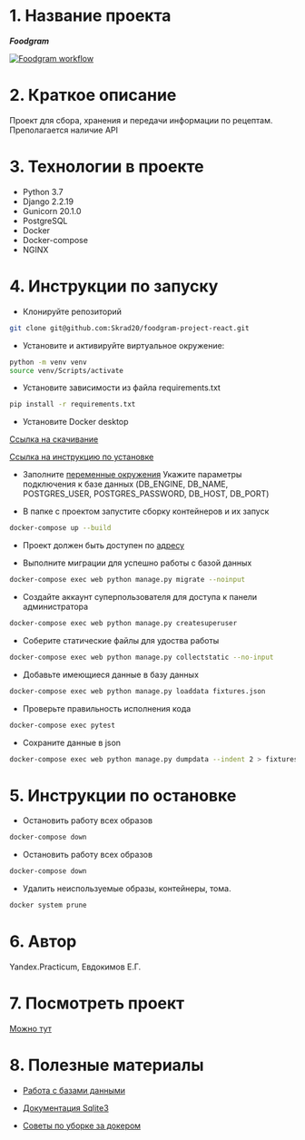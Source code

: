 # 1. Название проекта

__*Foodgram*__

[![Foodgram workflow](https://github.com/Skrad20/foodgram-project-react/actions/workflows/main.yaml/badge.svg)](https://github.com/Skrad20/foodgram-project-react/actions/workflows/main.yaml)

# 2. Краткое описание

Проект для сбора, хранения и передачи информации по рецептам.
Преполагается наличие API

# 3. Технологии в проекте

* Python 3.7
* Django 2.2.19
* Gunicorn 20.1.0
* PostgreSQL
* Docker
* Docker-compose
* NGINX

# 4. Инструкции по запуску

* Клонируйте репозиторий

```bash
git clone git@github.com:Skrad20/foodgram-project-react.git
```

* Установите и активируйте виртуальное окружение:

```bash
python -m venv venv
source venv/Scripts/activate
```

* Установите зависимости из файла requirements.txt

```bash
pip install -r requirements.txt
```

* Установите Docker desktop

[Ссылка на скачивание](https://www.docker.com/products/docker-desktop)

[Ссылка на инструкцию по установке](https://docs.docker.com/desktop/windows/wsl/)

* Заполните [переменные окружения](/.env)
Укажите параметры подключения к базе данных (DB_ENGINE, DB_NAME, POSTGRES_USER, POSTGRES_PASSWORD, DB_HOST, DB_PORT)

* В папке с проектом запустите сборку контейнеров и их запуск

```bash
docker-compose up --build
```

* Проект должен быть доступен по [адресу](http://localhost/admin/login/?next=/admin/)

* Выполните миграции для успешно работы с базой данных

```bash
docker-compose exec web python manage.py migrate --noinput
```

* Создайте аккаунт суперпользователя для доступа к панели администратора

```bash
docker-compose exec web python manage.py createsuperuser
```

* Соберите статические файлы для удоства работы

```bash
docker-compose exec web python manage.py collectstatic --no-input 
```

* Добавьте имеющиеся данные в базу данных

```bash
docker-compose exec web python manage.py loaddata fixtures.json 
```

* Проверьте правильность исполнения кода

```bash
docker-compose exec pytest
```

* Сохраните данные в json

```bash
docker-compose exec web python manage.py dumpdata --indent 2 > fixtures.json
```

# 5. Инструкции по остановке

* Остановить работу всех образов

```bash
docker-compose down
```

* Остановить работу всех образов

```bash
docker-compose down
```

* Удалить неиспользуемые образы, контейнеры, тома.

```bash
docker system prune
```

# 6. Автор
Yandex.Practicum, Евдокимов Е.Г.

# 7. Посмотреть проект

[Можно тут](http://51.250.21.224/)

# 8. Полезные материалы

* [Работа с базами данными](https://the-bosha.ru/2016/06/29/django-delaem-damp-bazy-dannykh-i-vosstanavlpythonivaem-iz-nego-s-dumpdata-i-loaddata/)

* [Документация Sqlite3](https://sqlite.com/matrix/cli.html)

* [Советы по уборке за докером](https://www.digitalocean.com/community/tutorials/how-to-remove-docker-images-containers-and-volumes-ru)
